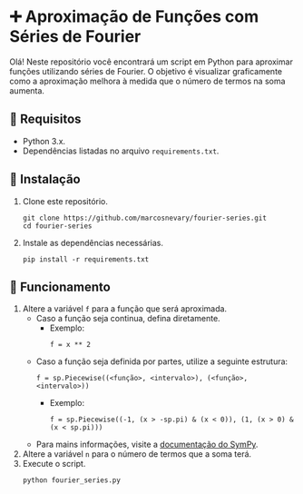 # ➕ Aproximação de Funções com Séries de Fourier

Olá! Neste repositório você encontrará um script em Python para aproximar funções utilizando séries de Fourier. O objetivo é visualizar graficamente como a aproximação melhora à medida que o número de termos na soma aumenta.

## 🔹 Requisitos
- Python 3.x.
-  Dependências listadas no arquivo `requirements.txt`.

## 🔹 Instalação
1. Clone este repositório.
    ```
    git clone https://github.com/marcosnevary/fourier-series.git
    cd fourier-series
    ```
2. Instale as dependências necessárias.
    ```
    pip install -r requirements.txt
    ```
## 🔹 Funcionamento
1. Altere a variável `f` para a função que será aproximada.
   - Caso a função seja continua, defina diretamente.
     - Exemplo:
       ```
       f = x ** 2
       ```
   - Caso a função seja definida por partes, utilize a seguinte estrutura:
     ```
     f = sp.Piecewise((<função>, <intervalo>), (<função>, <intervalo>))
     ```
     - Exemplo:
       ```
       f = sp.Piecewise((-1, (x > -sp.pi) & (x < 0)), (1, (x > 0) & (x < sp.pi)))
       ```
    - Para mains informações, visite a [documentação do SymPy](https://docs.sympy.org/latest/index.html).
3. Altere a variável `n` para o número de termos que a soma terá.
4. Execute o script.
   ```
   python fourier_series.py
   ```

